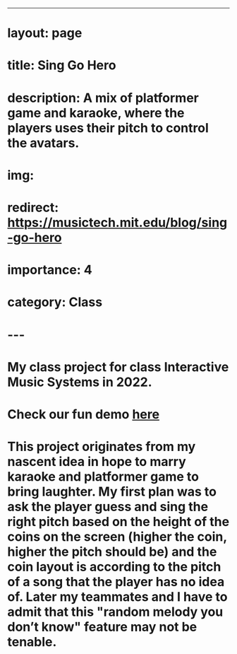 ---
# layout: page
# title: Sing Go Hero
# description: A mix of platformer game and karaoke, where the players uses their pitch to control the avatars.
# img:
# redirect: https://musictech.mit.edu/blog/sing-go-hero
# importance: 4
# category: Class
# ---

# My class project for class Interactive Music Systems in 2022. 

# Check our fun demo [here](https://musictech.mit.edu/blog/sing-go-hero)

# This project originates from my nascent idea in hope to marry karaoke and platformer game to bring laughter. My first plan was to ask the player guess and sing the right pitch based on the height of the coins on the screen (higher the coin, higher the pitch should be) and the coin layout is according to the pitch of a song that the player has no idea of. Later my teammates and I have to admit that this "random melody you don’t know" feature may not be tenable.
